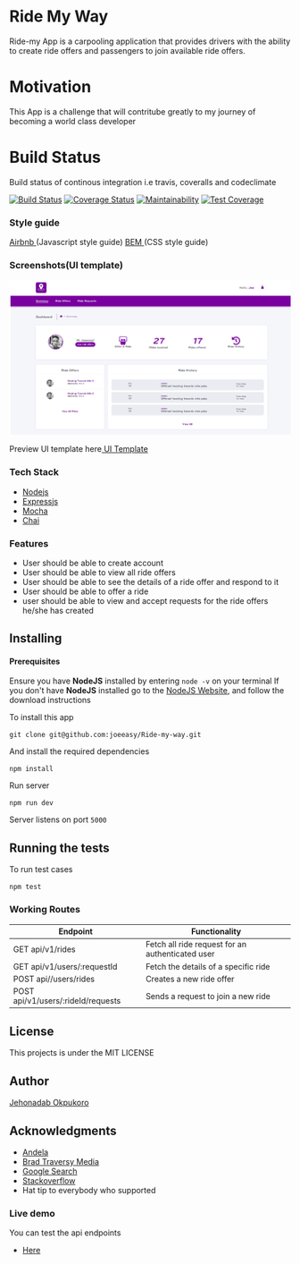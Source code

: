 # Ride My Way

Ride-my App is a carpooling application that provides drivers with the ability to create ride offers
and passengers to join available ride offers.

# Motivation

This App is a challenge that will contritube greatly to my journey of becoming a world class developer

# Build Status

Build status of continous integration i.e travis, coveralls and codeclimate

[![Build Status](https://travis-ci.org/joeeasy/Ride-my-way.svg?branch=develop)](https://travis-ci.org/joeeasy/Ride-my-way)
[![Coverage Status](https://coveralls.io/repos/github/joeeasy/Ride-my-way/badge.svg?branch=develop)](https://coveralls.io/github/joeeasy/Ride-my-way?branch=develop)
[![Maintainability](https://api.codeclimate.com/v1/badges/d86c8aa23c4dfe18ba06/maintainability)](https://codeclimate.com/github/joeeasy/Ride-my-way/maintainability)
[![Test Coverage](https://api.codeclimate.com/v1/badges/d86c8aa23c4dfe18ba06/test_coverage)](https://codeclimate.com/github/joeeasy/Ride-my-way/test_coverage)

### Style guide

[Airbnb ](https://github.com/airbnb/javascript)(Javascript style guide)
[BEM ](https://github.com/airbnb/css)(CSS style guide)

### Screenshots(UI template)

![alt](./screenshots/dashboard.png)

Preview UI template here[ UI Template](https://joeeasy.github.io/Ride-my-way/UI/)

### Tech Stack

- [Nodejs](https://nodejs.org/en/)
- [Expressjs](https://expressjs.com/)
- [Mocha](https://mochajs.org/)
- [Chai](http://www.chaijs.com/)

### Features

- User should be able to create account
- User should be able to view all ride offers
- User should be able to see the details of a ride offer and respond to it
- User should be able to offer a ride
- user should be able to view and accept requests for the ride offers he/she has created

## Installing

#### Prerequisites

Ensure you have **NodeJS** installed by entering `node -v` on your terminal
If you don't have **NodeJS** installed go to the [NodeJS Website](http://nodejs.org), and follow the download instructions

To install this app

```
git clone git@github.com:joeeasy/Ride-my-way.git
```

And install the required dependencies

```
npm install
```

Run server

```
npm run dev
```

Server listens on port `5000`

## Running the tests

To run test cases

```
npm test
```

### Working Routes

<table>
<thead>
<tr>
<th>Endpoint</th>
<th>Functionality</th>
</tr>
</thead>
<tbody>
<tr>
<td>GET api/v1/rides</td>
<td>Fetch all ride request for an authenticated user</td>
</tr>
<tr>
<td>GET api/v1/users/:requestId</td>
<td>Fetch the details of a specific ride</td>
</tr>
<tr>
<td>POST api//users/rides</td>
<td>Creates a new ride offer</td>
</tr>
<tr>
<td>POST api/v1/users/:rideId/requests</td>
<td>Sends a request to join a new ride</td>
</tr>
</tbody></table>

## License

This projects is under the MIT LICENSE

## Author

[Jehonadab Okpukoro](http://github.com/joeeasy)

## Acknowledgments

- [Andela](http://andela.com)
- [Brad Traversy Media](https://www.youtube.com/channel/UC29ju8bIPH5as8OGnQzwJyA)
- [Google Search](https://google.com)
- [Stackoverflow](stackoverflow.com)
- Hat tip to everybody who supported

### Live demo

You can test the api endpoints

- [Here ](https://ridemw.herokuapp.com/)
